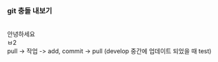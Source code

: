 ### git 충돌 내보기  
<br />  
안녕하세요
<br />  
ㅂ2
<br />  
pull -> 작업 -> add, commit -> pull (develop 중간에 업데이트 되었을 때 test)